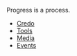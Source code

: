 Progress is a process.

* [Credo](/credo.md)
* [Tools](/tools.md)
* [Media](/media.md)
* [Events](/events.md)
